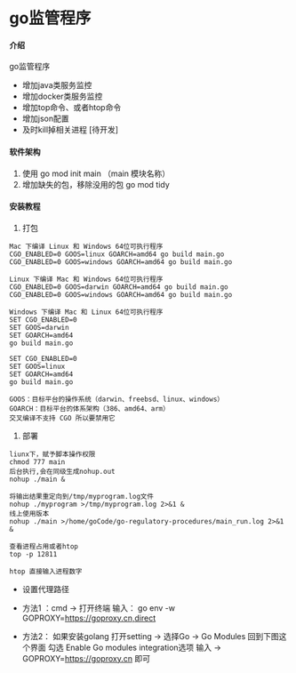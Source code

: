 # go监管程序

#### 介绍
go监管程序
- 增加java类服务监控
- 增加docker类服务监控
- 增加top命令、或者htop命令
- 增加json配置
- 及时kill掉相关进程 [待开发]

#### 软件架构
1. 使用 go mod init main （main 模块名称）
2. 增加缺失的包，移除没用的包  go mod tidy

#### 安装教程
1.  打包
```
Mac 下编译 Linux 和 Windows 64位可执行程序
CGO_ENABLED=0 GOOS=linux GOARCH=amd64 go build main.go
CGO_ENABLED=0 GOOS=windows GOARCH=amd64 go build main.go

Linux 下编译 Mac 和 Windows 64位可执行程序
CGO_ENABLED=0 GOOS=darwin GOARCH=amd64 go build main.go
CGO_ENABLED=0 GOOS=windows GOARCH=amd64 go build main.go

Windows 下编译 Mac 和 Linux 64位可执行程序
SET CGO_ENABLED=0
SET GOOS=darwin
SET GOARCH=amd64
go build main.go

SET CGO_ENABLED=0
SET GOOS=linux
SET GOARCH=amd64
go build main.go

GOOS：目标平台的操作系统（darwin、freebsd、linux、windows）
GOARCH：目标平台的体系架构（386、amd64、arm）
交叉编译不支持 CGO 所以要禁用它
```
1. 部署
``` 
liunx下，赋予脚本操作权限
chmod 777 main
后台执行,会在同级生成nohup.out
nohup ./main &

将输出结果重定向到/tmp/myprogram.log文件
nohup ./myprogram >/tmp/myprogram.log 2>&1 &
线上使用版本
nohup ./main >/home/goCode/go-regulatory-procedures/main_run.log 2>&1 &

查看进程占用或者htop
top -p 12811

htop 直接输入进程数字
```

- 设置代理路径

- 方法1 ：cmd -> 打开终端
  输入： go env -w GOPROXY=https://goproxy.cn,direct

- 方法2： 如果安装golang
  打开setting -> 选择Go -> Go Modules 回到下图这个界面
  勾选 Enable Go modules integration选项
  输入 -> GOPROXY=https://goproxy.cn  即可
	
